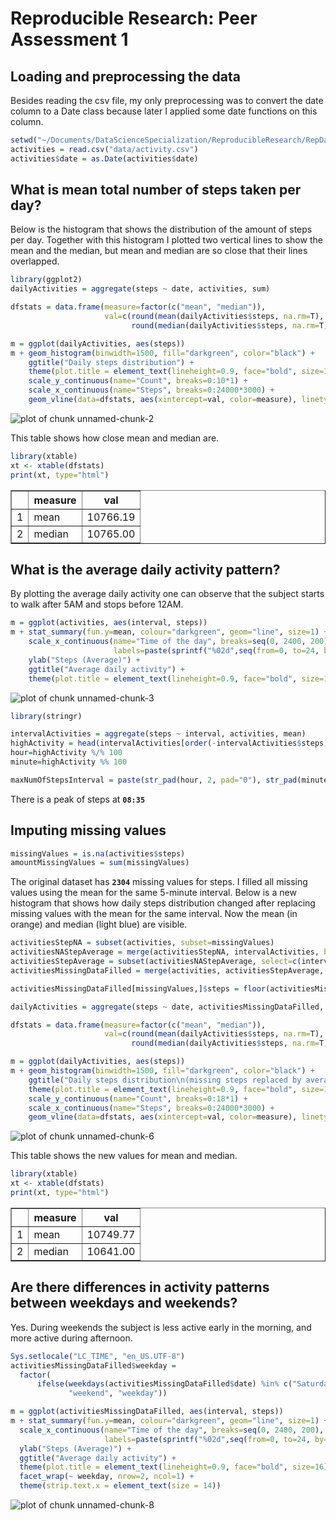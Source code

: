 # Reproducible Research: Peer Assessment 1


## Loading and preprocessing the data
Besides reading the csv file, my only preprocessing was to convert the date column to a Date class because
later I  applied some date functions on this column.  

```r
setwd("~/Documents/DataScienceSpecialization/ReproducibleResearch/RepData_PeerAssessment1")
activities = read.csv("data/activity.csv")
activities$date = as.Date(activities$date)
```

## What is mean total number of steps taken per day?
Below is the histogram that shows the distribution of the amount of steps per day.
Together with this histogram I plotted two vertical lines to show the mean and the median,
but mean and median are so close that their lines overlapped.  

```r
library(ggplot2)
dailyActivities = aggregate(steps ~ date, activities, sum)

dfstats = data.frame(measure=factor(c("mean", "median")), 
                     val=c(round(mean(dailyActivities$steps, na.rm=T), 2),
                           round(median(dailyActivities$steps, na.rm=T), 2)))

m = ggplot(dailyActivities, aes(steps))
m + geom_histogram(binwidth=1500, fill="darkgreen", color="black") + 
    ggtitle("Daily steps distribution") + 
    theme(plot.title = element_text(lineheight=0.9, face="bold", size=16)) + 
    scale_y_continuous(name="Count", breaks=0:10*1) +
    scale_x_continuous(name="Steps", breaks=0:24000*3000) + 
    geom_vline(data=dfstats, aes(xintercept=val, color=measure), linetype="dashed", size=1) 
```

![plot of chunk unnamed-chunk-2](figure/unnamed-chunk-2.png) 

This table shows how close mean and median are.

```r
library(xtable)
xt <- xtable(dfstats)
print(xt, type="html")
```

<!-- html table generated in R 3.0.3 by xtable 1.7-3 package -->
<!-- Sun Jun 15 00:45:01 2014 -->
<TABLE border=1>
<TR> <TH>  </TH> <TH> measure </TH> <TH> val </TH>  </TR>
  <TR> <TD align="right"> 1 </TD> <TD> mean </TD> <TD align="right"> 10766.19 </TD> </TR>
  <TR> <TD align="right"> 2 </TD> <TD> median </TD> <TD align="right"> 10765.00 </TD> </TR>
   </TABLE>

## What is the average daily activity pattern?
By plotting the average daily activity one can observe that the subject starts to walk after 5AM and stops before 12AM.

```r
m = ggplot(activities, aes(interval, steps))
m + stat_summary(fun.y=mean, colour="darkgreen", geom="line", size=1) +
    scale_x_continuous(name="Time of the day", breaks=seq(0, 2400, 200), 
                       labels=paste(sprintf("%02d",seq(from=0, to=24, by=2)), "00", sep=":")) + 
    ylab("Steps (Average)") + 
    ggtitle("Average daily activity") + 
    theme(plot.title = element_text(lineheight=0.9, face="bold", size=16)) 
```

![plot of chunk unnamed-chunk-3](figure/unnamed-chunk-3.png) 


```r
library(stringr)

intervalActivities = aggregate(steps ~ interval, activities, mean)
highActivity = head(intervalActivities[order(-intervalActivities$steps),], 1)$interval
hour=highActivity %/% 100
minute=highActivity %% 100

maxNumOfStepsInterval = paste(str_pad(hour, 2, pad="0"), str_pad(minute, 2, pad="0"), sep=":")
```
There is a peak of steps at **``08:35``**

## Imputing missing values

```r
missingValues = is.na(activities$steps)
amountMissingValues = sum(missingValues)
```
The original dataset has **``2304``** missing values for steps. I filled all missing values
using the mean for the same 5-minute interval. Below is a new histogram that shows how daily steps distribution
changed after replacing missing values with the mean for the same interval. Now the mean (in orange) and median (light blue) are visible.  


```r
activitiesStepNA = subset(activities, subset=missingValues)
activitiesNAStepAverage = merge(activitiesStepNA, intervalActivities, by.x="interval", by.y="interval")
activitiesStepAverage = subset(activitiesNAStepAverage, select=c(interval, steps.y, date))
activitiesMissingDataFilled = merge(activities, activitiesStepAverage, by=c("date", "interval"), all.x=T)

activitiesMissingDataFilled[missingValues,]$steps = floor(activitiesMissingDataFilled[missingValues,]$steps.y)

dailyActivities = aggregate(steps ~ date, activitiesMissingDataFilled, sum)

dfstats = data.frame(measure=factor(c("mean", "median")), 
                     val=c(round(mean(dailyActivities$steps, na.rm=T), 2),
                           round(median(dailyActivities$steps, na.rm=T), 2)))

m = ggplot(dailyActivities, aes(steps))
m + geom_histogram(binwidth=1500, fill="darkgreen", color="black") + 
    ggtitle("Daily steps distribution\n(missing steps replaced by average of interval)") + 
    theme(plot.title = element_text(lineheight=0.9, face="bold", size=16)) + 
    scale_y_continuous(name="Count", breaks=0:18*1) +
    scale_x_continuous(name="Steps", breaks=0:24000*3000) + 
    geom_vline(data=dfstats, aes(xintercept=val, color=measure), linetype="dashed", size=1) 
```

![plot of chunk unnamed-chunk-6](figure/unnamed-chunk-6.png) 

This table shows the new values for mean and median.

```r
library(xtable)
xt <- xtable(dfstats)
print(xt, type="html")
```

<!-- html table generated in R 3.0.3 by xtable 1.7-3 package -->
<!-- Sun Jun 15 00:45:03 2014 -->
<TABLE border=1>
<TR> <TH>  </TH> <TH> measure </TH> <TH> val </TH>  </TR>
  <TR> <TD align="right"> 1 </TD> <TD> mean </TD> <TD align="right"> 10749.77 </TD> </TR>
  <TR> <TD align="right"> 2 </TD> <TD> median </TD> <TD align="right"> 10641.00 </TD> </TR>
   </TABLE>

## Are there differences in activity patterns between weekdays and weekends?
Yes. During weekends the subject is less active early in the morning, and more active during afternoon.

```r
Sys.setlocale("LC_TIME", "en_US.UTF-8")
activitiesMissingDataFilled$weekday = 
  factor(
      ifelse(weekdays(activitiesMissingDataFilled$date) %in% c("Saturday", "Sunday"), 
             "weekend", "weekday"))

m = ggplot(activitiesMissingDataFilled, aes(interval, steps))
m + stat_summary(fun.y=mean, colour="darkgreen", geom="line", size=1) +
  scale_x_continuous(name="Time of the day", breaks=seq(0, 2400, 200), 
                     labels=paste(sprintf("%02d",seq(from=0, to=24, by=2)), "00", sep=":")) + 
  ylab("Steps (Average)") + 
  ggtitle("Average daily activity") + 
  theme(plot.title = element_text(lineheight=0.9, face="bold", size=16)) +
  facet_wrap(~ weekday, nrow=2, ncol=1) + 
  theme(strip.text.x = element_text(size = 14))
```

![plot of chunk unnamed-chunk-8](figure/unnamed-chunk-8.png) 
